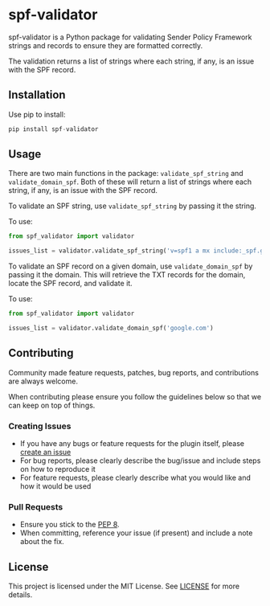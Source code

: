 # spf-validator

spf-validator is a Python package for validating Sender Policy Framework strings and records to ensure they are formatted correctly.

The validation returns a list of strings where each string, if any, is an issue with the SPF record.

## Installation

Use pip to install:

```python
pip install spf-validator
```

## Usage

There are two main functions in the package: `validate_spf_string` and `validate_domain_spf`. Both of these will return a list of strings where each string, if any, is an issue with the SPF record.

To validate an SPF string, use `validate_spf_string` by passing it the string.

To use:

```python
from spf_validator import validator

issues_list = validator.validate_spf_string('v=spf1 a mx include:_spf.google.com ~all')
```

To validate an SPF record on a given domain, use `validate_domain_spf` by passing it the domain. This will retrieve the TXT records for the domain, locate the SPF record, and validate it.

To use:

```python
from spf_validator import validator

issues_list = validator.validate_domain_spf('google.com')
```

## Contributing

Community made feature requests, patches, bug reports, and contributions are always welcome.

When contributing please ensure you follow the guidelines below so that we can keep on top of things.

### Creating Issues

* If you have any bugs or feature requests for the plugin itself, please [create an issue](https://github.com/fpcorso/spf-validator/issues/new)
* For bug reports, please clearly describe the bug/issue and include steps on how to reproduce it
* For feature requests, please clearly describe what you would like and how it would be used

### Pull Requests

* Ensure you stick to the [PEP 8](https://peps.python.org/pep-0008/).
* When committing, reference your issue (if present) and include a note about the fix.

## License

This project is licensed under the MIT License. See [LICENSE](LICENSE) for more details.
